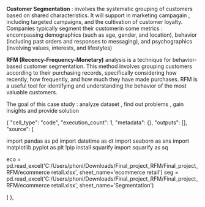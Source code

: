 **Customer Segmentation** :  involves the systematic grouping of customers based on shared characteristics. It will support in marketing campagain , including targeted campaigns, and the cultivation of customer loyalty. Companies typically segment their customerin some metrics : encompassing demographics (such as age, gender, and location), behavior (including past orders and responses to messaging), and psychographics (involving values, interests, and lifestyles) 

**RFM (Recency-Frequency-Monetary)** analysis is a technique for behavior-based customer segmentation. This method involves grouping customers according to their purchasing records, specifically considering how recently, how frequently, and how much they have made purchases. RFM is a useful tool for identifying and understanding the behavior of the most valuable customers. 

The goal of this case study : analyze dataset , find out problems , gain insights and provide solution 
 
 
 
 {
   "cell_type": "code",
   "execution_count": 1,
   "metadata": {},
   "outputs": [],
   "source": [
    
import pandas as pd
import datetime as dt
import seaborn as sns
import matplotlib.pyplot as plt
!pip install squarify
import squarify as sq


eco = pd.read_excel('C:/Users/phoni/Downloads/Final_project_RFM/Final_project_RFM/ecommerce retail.xlsx', sheet_name='ecommerce retail')
seg = pd.read_excel('C:/Users/phoni/Downloads/Final_project_RFM/Final_project_RFM/ecommerce retail.xlsx', sheet_name='Segmentation')

   ]
  },
